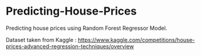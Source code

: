 # Predicting-House-Prices

Predicting house prices using Random Forest Regressor Model.

Dataset taken from Kaggle :
https://www.kaggle.com/competitions/house-prices-advanced-regression-techniques/overview

